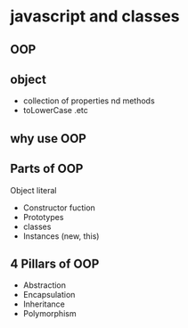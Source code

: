 # javascript and classes

## OOP


## object
- collection of properties nd methods
- toLowerCase .etc

## why use OOP


## Parts of OOP
Object literal

- Constructor fuction
- Prototypes
- classes
- Instances (new, this)


## 4 Pillars of OOP

 - Abstraction
 - Encapsulation
 - Inheritance
 - Polymorphism